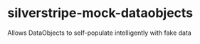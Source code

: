 silverstripe-mock-dataobjects
=============================

Allows DataObjects to self-populate intelligently with fake data
